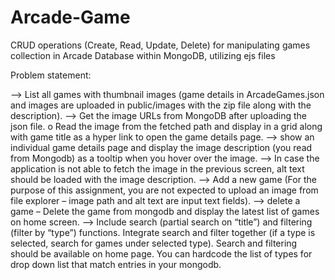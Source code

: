 # Arcade-Game
CRUD operations (Create, Read, Update, Delete) for manipulating games collection in Arcade Database within MongoDB, utilizing ejs files

Problem statement:

--> List all games with thumbnail images (game details in ArcadeGames.json and images are uploaded in public/images with the zip file along with the description).
--> Get the image URLs from MongoDB after uploading the json file. o Read the image from the fetched path and display in a grid along with game title as a hyper link to open the game details page.
--> show an individual game details page and display the image description (you read from Mongodb) as a tooltip when you hover over the image.
--> In case the application is not able to fetch the image in the previous screen, alt text should be loaded with the image description.
--> Add a new game (For the purpose of this assignment, you are not expected to upload an image from file explorer – image path and alt text are input text fields).
--> delete a game – Delete the game from mongodb and display the latest list of games on home screen.
--> Include search (partial search on “title”) and filtering (filter by “type”) functions. Integrate search and filter together (if a type is selected, search for games under selected type). Search and filtering should be available on home page. You can hardcode the list of types for drop down list that match entries in your mongodb.
